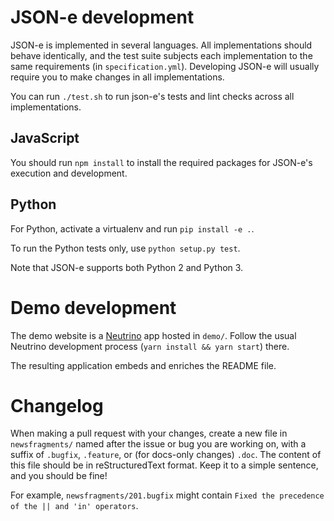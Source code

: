 # JSON-e development

JSON-e is implemented in several languages. All implementations should behave
identically, and the test suite subjects each implementation to the same
requirements (in `specification.yml`). Developing JSON-e will usually require
you to make changes in all implementations.

You can run `./test.sh` to run json-e's tests and lint checks across all
implementations.

## JavaScript

You should run `npm install` to install the required packages for JSON-e's
execution and development.

## Python

For Python, activate a virtualenv and run `pip install -e .`.

To run the Python tests only, use `python setup.py test`.

Note that JSON-e supports both Python 2 and Python 3.

# Demo development

The demo website is a [Neutrino](https://neutrino.js.org/) app hosted in
`demo/`.  Follow the usual Neutrino development process (`yarn install && yarn
start`) there.

The resulting application embeds and enriches the README file.

# Changelog

When making a pull request with your changes, create a new file in
`newsfragments/` named after the issue or bug you are working on, with a suffix
of `.bugfix`, `.feature`, or (for docs-only changes) `.doc`.  The content of
this file should be in reStructuredText format. Keep it to a simple sentence,
and you should be fine!

For example, `newsfragments/201.bugfix` might contain `Fixed the precedence of
the || and 'in' operators`.
